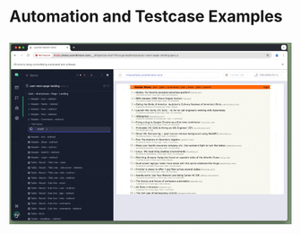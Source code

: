 # Automation and Testcase Examples

##
![alt text](https://github.com/alexpeaceca/testing_patterns/blob/main/assets/cypress-sample.gif)
